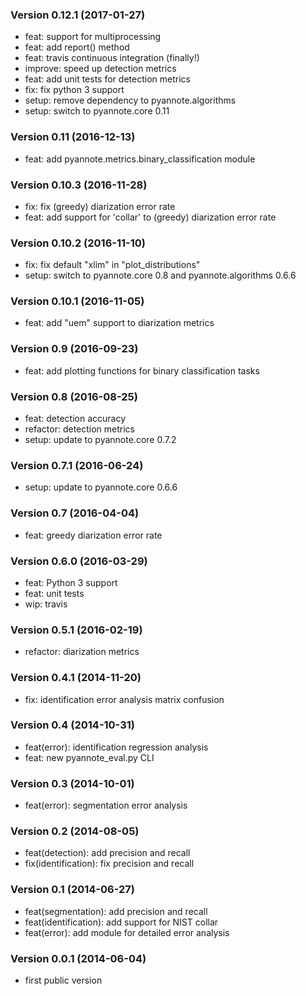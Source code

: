 ### Version 0.12.1 (2017-01-27)

  - feat: support for multiprocessing
  - feat: add report() method
  - feat: travis continuous integration (finally!)
  - improve: speed up detection metrics
  - feat: add unit tests for detection metrics
  - fix: fix python 3 support
  - setup: remove dependency to pyannote.algorithms
  - setup: switch to pyannote.core 0.11

### Version 0.11 (2016-12-13)

  - feat: add pyannote.metrics.binary_classification module

### Version 0.10.3 (2016-11-28)

  - fix: fix (greedy) diarization error rate
  - feat: add support for 'collar' to (greedy) diarization error rate

### Version 0.10.2 (2016-11-10)

  - fix: fix default "xlim" in "plot_distributions"
  - setup: switch to pyannote.core 0.8 and pyannote.algorithms 0.6.6

### Version 0.10.1 (2016-11-05)

  - feat: add "uem" support to diarization metrics

### Version 0.9 (2016-09-23)

  - feat: add plotting functions for binary classification tasks

### Version 0.8 (2016-08-25)

  - feat: detection accuracy
  - refactor: detection metrics
  - setup: update to pyannote.core 0.7.2

### Version 0.7.1 (2016-06-24)

  - setup: update to pyannote.core 0.6.6

### Version 0.7 (2016-04-04)

  - feat: greedy diarization error rate

### Version 0.6.0 (2016-03-29)

  - feat: Python 3 support
  - feat: unit tests
  - wip: travis

### Version 0.5.1 (2016-02-19)

  - refactor: diarization metrics

### Version 0.4.1 (2014-11-20)

  - fix: identification error analysis matrix confusion

### Version 0.4 (2014-10-31)

  - feat(error): identification regression analysis
  - feat: new pyannote_eval.py CLI

### Version 0.3 (2014-10-01)

  - feat(error): segmentation error analysis

### Version 0.2 (2014-08-05)

  - feat(detection): add precision and recall
  - fix(identification): fix precision and recall

### Version 0.1 (2014-06-27)

  - feat(segmentation): add precision and recall
  - feat(identification): add support for NIST collar
  - feat(error): add module for detailed error analysis

### Version 0.0.1 (2014-06-04)

  - first public version
